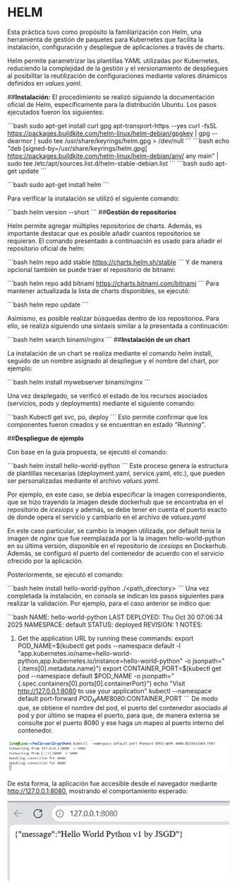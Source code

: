# **HELM**

Esta práctica tuvo como propósito la familiarización con Helm, una herramienta de gestión de paquetes para Kubernetes que facilita la instalación, configuración y despliegue de aplicaciones a través de charts.

Helm permite parametrizar las plantillas YAML utilizadas por Kubernetes, reduciendo la complejidad de la gestión y el versionamiento de despliegues al posibilitar la reutilización de configuraciones mediante valores dinámicos definidos en *values.yaml*.

##**Instalación:** 
El procedimiento se realizó siguiendo la documentación oficial de Helm, específicamente para la distribución Ubuntu.
Los pasos ejecutados fueron los siguientes:

´´´bash
sudo apt-get install curl gpg apt-transport-https --yes
curl -fsSL https://packages.buildkite.com/helm-linux/helm-debian/gpgkey | gpg --dearmor | sudo tee /usr/share/keyrings/helm.gpg > /dev/null
´´´
´´´bash
echo "deb [signed-by=/usr/share/keyrings/helm.gpg] https://packages.buildkite.com/helm-linux/helm-debian/any/ any main" | sudo tee /etc/apt/sources.list.d/helm-stable-debian.list
´´´
´´´bash
sudo apt-get update
´´´

´´´bash
sudo apt-get install helm
´´´

Para verificar la instalación se utilizó el siguiente comando:

´´´bash
helm version --short
´´´
##**Gestión de repositorios**

Helm permite agregar múltiples repositorios de charts. Además, es importante destacar que es posible añadir cuantos repositorios se requieran. El comando presentado a continuación es usado para añadir el repositorio oficial de helm:

´´´bash
helm repo add stable https://charts.helm.sh/stable
´´´
Y de manera opcional también se puede traer el repositorio de bitnami:

´´´bash
helm repo add bitnami https://charts.bitnami.com/bitnami
´´´
Para mantener actualizada la lista de charts disponibles, se ejecutó:

´´´bash
helm repo update
´´´

Asimismo, es posible realizar búsquedas dentro de los repositorios. Para ello, se realiza siguiendo una sintaxis similar a la presentada a continuación: 

´´´bash
helm search binami/nginx
´´´
##**Instalación de un chart**

La instalación de un chart se realiza mediante el comando helm install, seguido de un nombre asignado al despliegue y el nombre del chart, por ejemplo:

´´´bash
helm install mywebserver binami/nginx
´´´

Una vez desplegado, se verificó el estado de los recursos asociados (servicios, pods y deployments) mediante el siguiente comando:

´´´bash
Kubectl get svc, po, deploy
´´´
Esto permite confirmar que los componentes fueron creados y se encuentran en estado *“Running”*.

##**Despliegue de ejemplo**

Con base en la guía propuesta, se ejecutó el comando:

´´´bash
helm install hello-world-python
´´´
Este proceso genera la estructura de plantillas necesarias (deployment.yaml, service.yaml, etc.), que pueden ser personalizadas mediante el archivo *values.yaml*.

Por ejemplo, en este caso, se debia especificar la imagen correspondiente, que se hizo trayendo la imagen desde dockerhub que se encontraba en el repositorio de *icesiops* y además, se debe tener en cuenta el puerto exacto de donde opera el servicio y cambiarlo en el archivo de *values.yaml*

En este caso particular, se cambio la imagen utilizada, por default tenia la imagen de *nginx* que fue reemplazada por la la imagen hello-world-python en su última versión, disponible en el repositorio de *icesiops* en Dockerhub. Además, se configuró el puerto del contenedor de acuerdo con el servicio ofrecido por la aplicación.

Posteriormente, se ejecutó el comando:

´´´bash
helm install hello-world-python ./<path_directory>
´´´
Una vez completada la instalación, en consola se indican los pasos siguientes para realizar la validación. Por ejemplo, para el caso anterior se indico que:

´´´bash
NAME: hello-world-python
LAST DEPLOYED: Thu Oct 30 07:06:34 2025
NAMESPACE: default
STATUS: deployed
REVISION: 1
NOTES:
1. Get the application URL by running these commands:
  export POD_NAME=$(kubectl get pods --namespace default -l "app.kubernetes.io/name=hello-world-python,app.kubernetes.io/instance=hello-world-python" -o jsonpath="{.items[0].metadata.name}")
  export CONTAINER_PORT=$(kubectl get pod --namespace default $POD_NAME -o jsonpath="{.spec.containers[0].ports[0].containerPort}")
  echo "Visit http://127.0.0.1:8080 to use your application"
  kubectl --namespace default port-forward $POD_NAME 8080:$CONTAINER_PORT
´´´
De modo que, se obtiene el nombre del pod, el puerto del contenedor asociado al pod y por último se mapea el puerto, para que, de manera externa se consulte por el puerto 8080 y ese haga un mapeo al puerto interno del contenedor. 

![alt text](image-1.png)

De esta forma, la aplicación fue accesible desde el navegador mediante http://127.0.0.1:8080, mostrando el comportamiento esperado:


![alt text](image.png)
